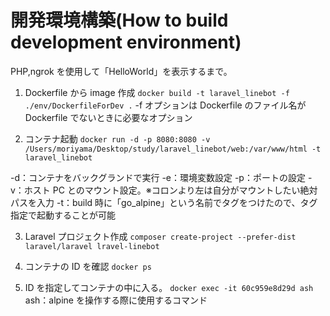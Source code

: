 # 開発環境構築(How to build development environment)

PHP,ngrok を使用して「HelloWorld」を表示するまで。

1. Dockerfile から image 作成
   `docker build -t laravel_linebot -f ./env/DockerfileForDev .`
   -f オプションは Dockerfile のファイル名が Dockerfile でないときに必要なオプション

2. コンテナ起動
   `docker run -d -p 8080:8080 -v /Users/moriyama/Desktop/study/laravel_linebot/web:/var/www/html -t laravel_linebot`

-d：コンテナをバックグランドで実行
-e：環境変数設定
-p：ポートの設定
-v：ホスト PC とのマウント設定。※コロンより左は自分がマウントしたい絶対パスを入力
-t：build 時に「go_alpine」という名前でタグをつけたので、タグ指定で起動することが可能

3. Laravel プロジェクト作成
   `composer create-project --prefer-dist laravel/laravel lravel-linebot`

4. コンテナの ID を確認
   `docker ps`

5. ID を指定してコンテナの中に入る。
   `docker exec -it 60c959e8d29d ash`
   ash：alpine を操作する際に使用するコマンド
